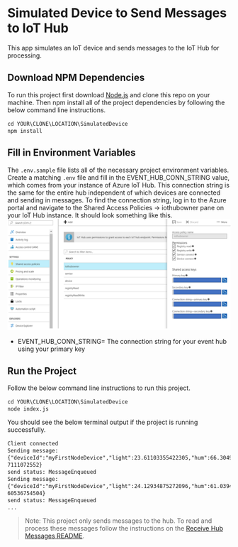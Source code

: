 # Simulated Device to Send Messages to IoT Hub

This app simulates an IoT device and sends messages to the IoT Hub for processing.

## Download NPM Dependencies

To run this project first download [Node.js](https://nodejs.org/en/) and clone this repo on your machine. Then npm install all of the project dependencies by following the below command line instructions.

```terminal
cd YOUR\CLONE\LOCATION\SimulatedDevice
npm install
```

## Fill in Environment Variables

The `.env.sample` file lists all of the necessary project environment variables. Create a matching `.env` file and fill in the EVENT_HUB_CONN_STRING value, which comes from your instance of Azure IoT Hub. This connection string is the same for the entire hub independent of which devices are connected and sending in messages. To find the connection string, log in to the Azure portal and navigate to the Shared Access Policies -> iothubowner pane on your IoT Hub instance. It should look something like this.
![Event Hub](../images/IoTHubConnStr.PNG)

- EVENT_HUB_CONN_STRING= The connection string for your event hub using your primary key

## Run the Project

Follow the below command line instructions to run this project.

```terminal
cd YOUR\CLONE\LOCATION\SimulatedDevice
node index.js
```

You should see the below terminal output if the project is running successfully.

```terminal
Client connected
Sending message: {"deviceId":"myFirstNodeDevice","light":23.61103355422305,"hum":66.3049
7111072552}
send status: MessageEnqueued
Sending message: {"deviceId":"myFirstNodeDevice","light":24.12934875272096,"hum":61.0394
60536754504}
send status: MessageEnqueued
...
```

> Note: This project only sends messages to the hub. To read and process these messages follow the instructions on the [Receive Hub Messages README](https://github.com/jcocchi/IoTPlantWatering/tree/master/ReceiveHubMessages).
